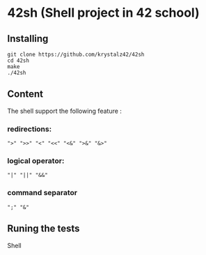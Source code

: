 # 42sh (Shell project in 42 school)

## Installing

```
git clone https://github.com/krystalz42/42sh
cd 42sh
make
./42sh
```

## Content

The shell support the following feature :

### redirections:
```
">" ">>" "<" "<<" "<&" ">&" "&>"
```

### logical operator:

```
"|" "||" "&&" 
```

### command separator

```
";" "&"
```

## Runing the tests

Shell 
